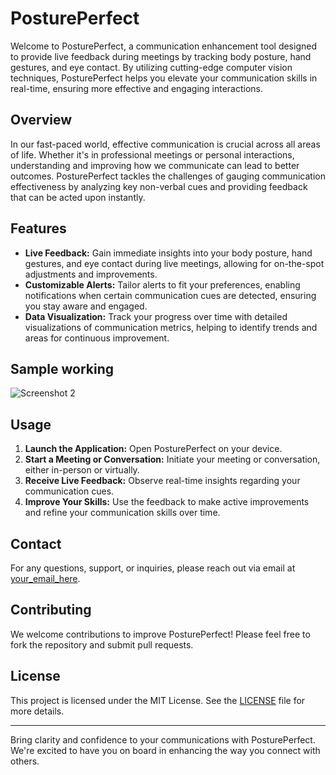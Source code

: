 # PosturePerfect

Welcome to PosturePerfect, a communication enhancement tool designed to provide live feedback during meetings by tracking body posture, hand gestures, and eye contact. By utilizing cutting-edge computer vision techniques, PosturePerfect helps you elevate your communication skills in real-time, ensuring more effective and engaging interactions.

## Overview

In our fast-paced world, effective communication is crucial across all areas of life. Whether it's in professional meetings or personal interactions, understanding and improving how we communicate can lead to better outcomes. PosturePerfect tackles the challenges of gauging communication effectiveness by analyzing key non-verbal cues and providing feedback that can be acted upon instantly.

## Features

- **Live Feedback:** Gain immediate insights into your body posture, hand gestures, and eye contact during live meetings, allowing for on-the-spot adjustments and improvements.
- **Customizable Alerts:** Tailor alerts to fit your preferences, enabling notifications when certain communication cues are detected, ensuring you stay aware and engaged.
- **Data Visualization:** Track your progress over time with detailed visualizations of communication metrics, helping to identify trends and areas for continuous improvement.

## Sample working
![Screenshot 2](https://github.com/Manav-khadka/PosturePerfect/blob/ea3cd1b1423f5810d3c1ba15438d5aa96049a007/Screenshot%202023-06-04%20115514.png)

## Usage

1. **Launch the Application:** Open PosturePerfect on your device.
2. **Start a Meeting or Conversation:** Initiate your meeting or conversation, either in-person or virtually.
3. **Receive Live Feedback:** Observe real-time insights regarding your communication cues.
4. **Improve Your Skills:** Use the feedback to make active improvements and refine your communication skills over time.

## Contact

For any questions, support, or inquiries, please reach out via email at [your_email_here](mailto:anushkayadav17603@gmail.com).

## Contributing

We welcome contributions to improve PosturePerfect! Please feel free to fork the repository and submit pull requests.

## License

This project is licensed under the MIT License. See the [LICENSE](LICENSE) file for more details.

---

Bring clarity and confidence to your communications with PosturePerfect. We're excited to have you on board in enhancing the way you connect with others.
